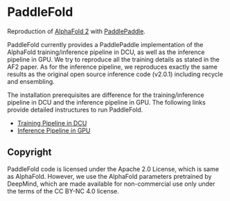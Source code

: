 # PaddleFold 

Reproduction of [AlphaFold 2](https://doi.org/10.1038/s41586-021-03819-2) with [PaddlePaddle](https://github.com/paddlepaddle/paddle).

PaddleFold currently provides a PaddlePaddle implementation of the AlphaFold training/inference pipeline in DCU, as well as the inference pipeline in GPU. We try to reproduce all the training details as stated in the AF2 paper. As for the inference pipeline, we reproduces exactly the same results as the original open source inference code (v2.0.1) including recycle and ensembling.

The installation prerequisites are difference for the training/inference pipeline in DCU and the inference pipeline in GPU. 
The following links provide detailed instructures to run PaddleFold.

* [Training Pipeline in DCU](README_DCU.md)
* [Inference Pipeline in GPU](README_inference.md)

## Copyright

PaddleFold code is licensed under the Apache 2.0 License, which is same as AlphaFold. However, we use the AlphaFold parameters pretrained by DeepMind, which are made available for non-commercial use only under the terms of the CC BY-NC 4.0 license.
